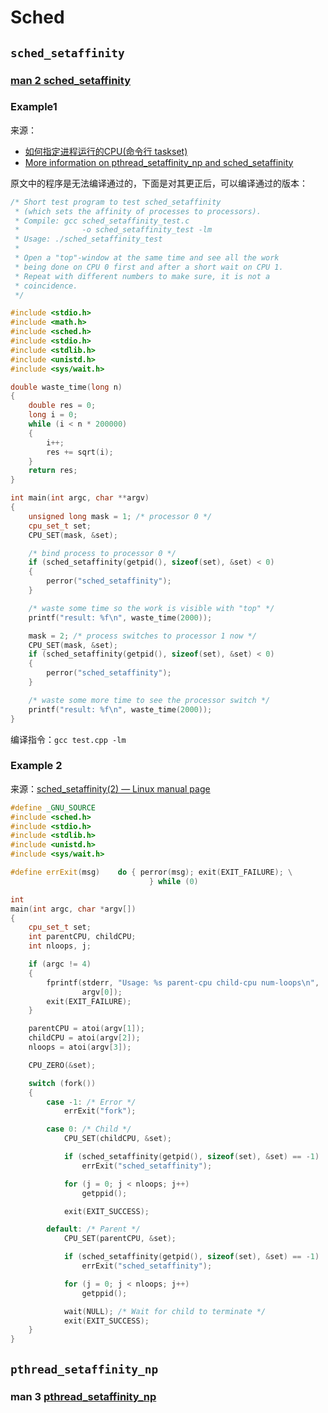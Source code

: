 # Sched

## `sched_setaffinity`

### [man 2 sched_setaffinity](https://man7.org/linux/man-pages/man2/sched_setaffinity.2.html)



### Example1

来源：

- [如何指定进程运行的CPU(命令行 taskset)](https://blog.csdn.net/xluren/article/details/43202201)
- [More information on pthread_setaffinity_np and sched_setaffinity](http://www.thinkingparallel.com/2006/08/18/more-information-on-pthread_setaffinity_np-and-sched_setaffinity/)

原文中的程序是无法编译通过的，下面是对其更正后，可以编译通过的版本：

```c++
/* Short test program to test sched_setaffinity
 * (which sets the affinity of processes to processors).
 * Compile: gcc sched_setaffinity_test.c
 *              -o sched_setaffinity_test -lm
 * Usage: ./sched_setaffinity_test
 *
 * Open a "top"-window at the same time and see all the work
 * being done on CPU 0 first and after a short wait on CPU 1.
 * Repeat with different numbers to make sure, it is not a
 * coincidence.
 */

#include <stdio.h>
#include <math.h>
#include <sched.h>
#include <stdio.h>
#include <stdlib.h>
#include <unistd.h>
#include <sys/wait.h>

double waste_time(long n)
{
	double res = 0;
	long i = 0;
	while (i < n * 200000)
	{
		i++;
		res += sqrt(i);
	}
	return res;
}

int main(int argc, char **argv)
{
	unsigned long mask = 1; /* processor 0 */
	cpu_set_t set;
	CPU_SET(mask, &set);

	/* bind process to processor 0 */
	if (sched_setaffinity(getpid(), sizeof(set), &set) < 0)
	{
		perror("sched_setaffinity");
	}

	/* waste some time so the work is visible with "top" */
	printf("result: %f\n", waste_time(2000));

	mask = 2; /* process switches to processor 1 now */
	CPU_SET(mask, &set);
	if (sched_setaffinity(getpid(), sizeof(set), &set) < 0)
	{
		perror("sched_setaffinity");
	}

	/* waste some more time to see the processor switch */
	printf("result: %f\n", waste_time(2000));
}


```

编译指令：`gcc test.cpp -lm`



### Example 2

来源：[sched_setaffinity(2) — Linux manual page](https://man7.org/linux/man-pages/man2/sched_setaffinity.2.html)

```C++
#define _GNU_SOURCE
#include <sched.h>
#include <stdio.h>
#include <stdlib.h>
#include <unistd.h>
#include <sys/wait.h>

#define errExit(msg)    do { perror(msg); exit(EXIT_FAILURE); \
                               } while (0)

int
main(int argc, char *argv[])
{
	cpu_set_t set;
	int parentCPU, childCPU;
	int nloops, j;

	if (argc != 4)
	{
		fprintf(stderr, "Usage: %s parent-cpu child-cpu num-loops\n",
				argv[0]);
		exit(EXIT_FAILURE);
	}

	parentCPU = atoi(argv[1]);
	childCPU = atoi(argv[2]);
	nloops = atoi(argv[3]);

	CPU_ZERO(&set);

	switch (fork())
	{
		case -1: /* Error */
			errExit("fork");

		case 0: /* Child */
			CPU_SET(childCPU, &set);

			if (sched_setaffinity(getpid(), sizeof(set), &set) == -1)
				errExit("sched_setaffinity");

			for (j = 0; j < nloops; j++)
				getppid();

			exit(EXIT_SUCCESS);

		default: /* Parent */
			CPU_SET(parentCPU, &set);

			if (sched_setaffinity(getpid(), sizeof(set), &set) == -1)
				errExit("sched_setaffinity");

			for (j = 0; j < nloops; j++)
				getppid();

			wait(NULL); /* Wait for child to terminate */
			exit(EXIT_SUCCESS);
	}
}

```





## `pthread_setaffinity_np`



### man 3 [pthread_setaffinity_np](https://www.man7.org/linux/man-pages/man3/pthread_setaffinity_np.3.html)